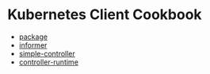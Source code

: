 # Kubernetes Client Cookbook

* [package](README.md)
* [informer](doc/informer.md)
* [simple-controller](doc/simple-controller.md)
* [controller-runtime](doc/controller-runtime.md)
